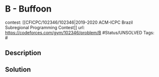 # B - Buffoon

contest: [[CFICPC/102346/102346|2019-2020 ACM-ICPC Brazil Subregional Programming Contest]]
url: https://codeforces.com/gym/102346/problem/B
#Status/UNSOLVED
Tags: #

## Description

## Solution

